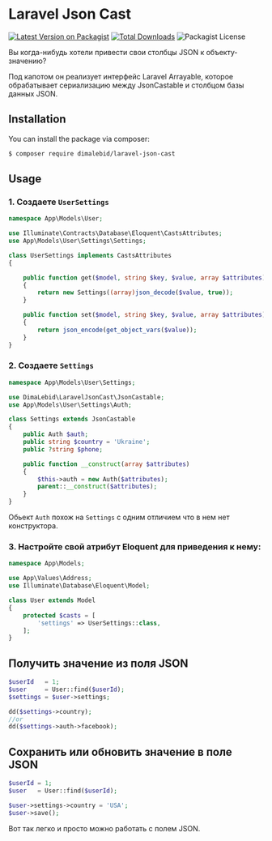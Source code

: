 # Laravel Json Cast
[![Latest Version on Packagist](https://img.shields.io/packagist/v/dimalebid/laravel-json-cast.svg?style=flat-square)](https://packagist.org/packages/dimalebid/laravel-json-cast)
[![Total Downloads](https://img.shields.io/packagist/dt/dimalebid/laravel-json-cast.svg?style=flat-square)](https://packagist.org/packages/dimalebid/laravel-json-cast)
![Packagist License](https://img.shields.io/packagist/l/dimalebid/laravel-json-cast)

Вы когда-нибудь хотели привести свои столбцы JSON к объекту-значению?

Под капотом он реализует интерфейс Laravel Arrayable, которое обрабатывает сериализацию между JsonCastable и столбцом базы данных JSON.
## Installation
You can install the package via composer:
``` bash
$ composer require dimalebid/laravel-json-cast
```
## Usage
### 1. Создаете `UserSettings`
```php
namespace App\Models\User;

use Illuminate\Contracts\Database\Eloquent\CastsAttributes;
use App\Models\User\Settings\Settings;

class UserSettings implements CastsAttributes
{

    public function get($model, string $key, $value, array $attributes)
    {
        return new Settings((array)json_decode($value, true));
    }

    public function set($model, string $key, $value, array $attributes)
    {
        return json_encode(get_object_vars($value));
    }
}
```
### 2. Создаете `Settings`
```php
namespace App\Models\User\Settings;

use DimaLebid\LaravelJsonCast\JsonCastable;
use App\Models\User\Settings\Auth;

class Settings extends JsonCastable
{
    public Auth $auth;
    public string $country = 'Ukraine';
    public ?string $phone;

    public function __construct(array $attributes)
    {
        $this->auth = new Auth($attributes);
        parent::__construct($attributes);
    }
}
```
Обьект `Auth` похож на `Settings` с одним отличием что в нем нет конструктора.
### 3. Настройте свой атрибут Eloquent для приведения к нему:
```php
namespace App\Models;

use App\Values\Address;
use Illuminate\Database\Eloquent\Model;

class User extends Model
{
    protected $casts = [
        'settings' => UserSettings::class,
    ];
}
```
## Получить значение из поля JSON
```php
$userId   = 1;
$user     = User::find($userId);
$settings = $user->settings;

dd($settings->country);
//or
dd($settings->auth->facebook);
```
## Сохранить или обновить значение в поле JSON
```php
$userId = 1;
$user   = User::find($userId);

$user->settings->country = 'USA';
$user->save();
```
Вот так легко и просто можно работать с полем JSON.
